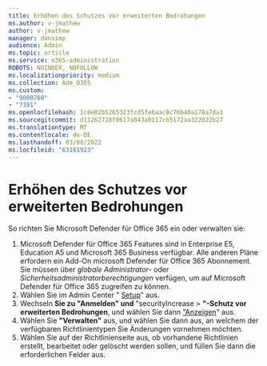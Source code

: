 ```yaml
---
title: Erhöhen des Schutzes vor erweiterten Bedrohungen
ms.author: v-jmathew
author: v-jmathew
manager: dansimp
audience: Admin
ms.topic: article
ms.service: o365-administration
ROBOTS: NOINDEX, NOFOLLOW
ms.localizationpriority: medium
ms.collection: Adm_O365
ms.custom:
- "9000760"
- "7391"
ms.openlocfilehash: 1c8e02b5265323fcd5fe6aac8c76b40a178a7da1
ms.sourcegitcommit: d11262728f0617a843a0117cb5172aa322022b27
ms.translationtype: MT
ms.contentlocale: de-DE
ms.lasthandoff: 03/08/2022
ms.locfileid: "63161923"
---
```

# <a name="increase-protection-from-advanced-threats"></a>Erhöhen des Schutzes vor erweiterten Bedrohungen

So richten Sie Microsoft Defender für Office 365 ein oder verwalten sie:

1. Microsoft Defender für Office 365 Features sind in Enterprise E5, Education A5 und Microsoft 365 Business verfügbar. Alle anderen Pläne erfordern ein Add-On microsoft Defender für Office 365 Abonnement. Sie müssen über *globale Administrator*- oder *Sicherheitsadministratorberechtigungen* verfügen, um auf Microsoft Defender für Office 365 zugreifen zu können.
2. Wählen Sie im Admin Center " [Setup](https://go.microsoft.com/fwlink/p/?linkid=2075721)" aus.
3. Wechseln **Sie zu "Anmelden" und** "securityIncrease > **"-Schutz vor erweiterten Bedrohungen**, und wählen Sie dann ["Anzeigen](https://go.microsoft.com/fwlink/?linkid=2109302)" aus.
4. Wählen Sie **"Verwalten"** aus, und wählen Sie dann aus, an welchem der verfügbaren Richtlinientypen Sie Änderungen vornehmen möchten.
5. Wählen Sie auf der Richtlinienseite aus, ob vorhandene Richtlinien erstellt, bearbeitet oder gelöscht werden sollen, und füllen Sie dann die erforderlichen Felder aus.

